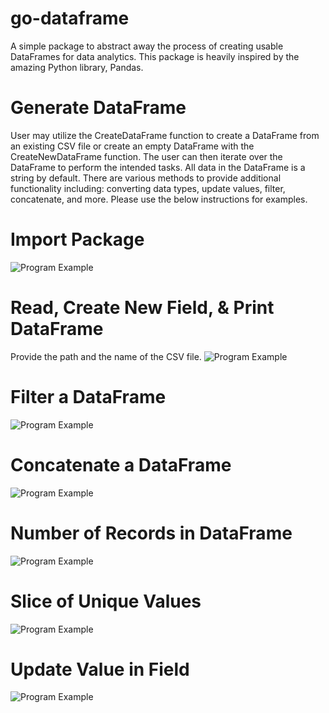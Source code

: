 # go-dataframe
A simple package to abstract away the process of creating usable DataFrames for data analytics. This package is heavily inspired by the amazing Python library, Pandas.

# Generate DataFrame
User may utilize the CreateDataFrame function to create a DataFrame from an existing CSV file or create an empty DataFrame with the CreateNewDataFrame function. The user can then iterate over the DataFrame to perform the intended tasks. All data in the DataFrame is a string by default. There are various methods to provide additional functionality including: converting data types, update values, filter, concatenate, and more. Please use the below instructions for examples.

# Import Package
![Program Example](https://github.com/kfultz07/go-dataframe/blob/main/assets/images/Import.png)

# Read, Create New Field, & Print DataFrame
Provide the path and the name of the CSV file.
![Program Example](https://github.com/kfultz07/go-dataframe/blob/main/assets/images/ReadAndPrint.png)

# Filter a DataFrame
![Program Example](https://github.com/kfultz07/go-dataframe/blob/main/assets/images/Filtered.png)

# Concatenate a DataFrame
![Program Example](https://github.com/kfultz07/go-dataframe/blob/main/assets/images/Concatenated.png)

# Number of Records in DataFrame
![Program Example](https://github.com/kfultz07/go-dataframe/blob/main/assets/images/Length.png)

# Slice of Unique Values
![Program Example](https://github.com/kfultz07/go-dataframe/blob/main/assets/images/Unique.png)

# Update Value in Field
![Program Example](https://github.com/kfultz07/go-dataframe/blob/main/assets/images/Update.png)